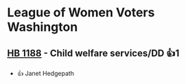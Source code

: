 # League of Women Voters Washington

## [HB 1188](/bill/2023-24/hb/1188/) - Child welfare services/DD 👍1  
* 👍 Janet Hedgepath
